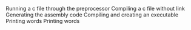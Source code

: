 Running a c file through the preprocessor
Compiling a c file without link
Generating the assembly code
Compiling and creating an executable
Printing words
Printing words
